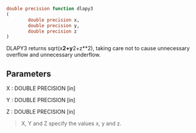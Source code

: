 ```fortran
double precision function dlapy3
(
        double precision x,
        double precision y,
        double precision z
)
```

DLAPY3 returns sqrt(x**2+y**2+z**2), taking care not to cause
unnecessary overflow and unnecessary underflow.

## Parameters
X : DOUBLE PRECISION [in]

Y : DOUBLE PRECISION [in]

Z : DOUBLE PRECISION [in]
> X, Y and Z specify the values x, y and z.
